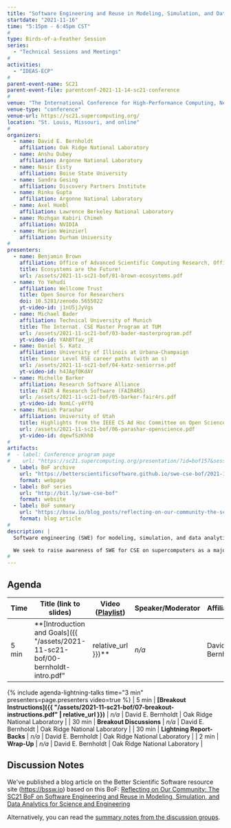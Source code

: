 ```yaml
---
title: "Software Engineering and Reuse in Modeling, Simulation, and Data Analytics for Science and Engineering"
startdate: "2021-11-16"
time: "5:15pm - 6:45pm CST"
#
type: Birds-of-a-Feather Session 
series: 
  - "Technical Sessions and Meetings"
#
activities:
  - "IDEAS-ECP"
#
parent-event-name: SC21
parent-event-file: parentconf-2021-11-14-sc21-conference
#
venue: "The International Conference for High-Performance Computing, Networking, Storage, and Analysis (SC21)"
venue-type: "conference"
venue-url: https://sc21.supercomputing.org/
location: "St. Louis, Missouri, and online"
#
organizers:
  - name: David E. Bernholdt
    affiliation: Oak Ridge National Laboratory
  - name: Anshu Dubey
    affiliation: Argonne National Laboratory
  - name: Nasir Eisty
    affiliation: Boise State University
  - name: Sandra Gesing
    affiliation: Discovery Partners Institute
  - name: Rinku Gupta
    affiliation: Argonne National Laboratory
  - name: Axel Huebl
    affiliation: Lawrence Berkeley National Laboratory
  - name: Mozhgan Kabiri Chimeh
    affiliation: NVIDIA
  - name: Marion Weinzierl
    affiliation: Durham University
#
presenters:
  - name: Benjamin Brown
    affiliation: Office of Advanced Scientific Computing Research, Office of Science, U.S. Dept. of Energy
    title: Ecosystems are the Future!
    url: /assets/2021-11-sc21-bof/01-brown-ecosystems.pdf
  - name: Yo Yehudi
    affiliation: Wellcome Trust
    title: Open Source for Researchers
    doi: 10.5281/zenodo.5655022
    yt-video-id: j1nU5jJyVgs
  - name: Michael Bader
    affiliation: Technical University of Munich
    title: The Internat. CSE Master Program at TUM
    url: /assets/2021-11-sc21-bof/03-bader-masterprogram.pdf
    yt-video-id: YAhBTfav_jE
  - name: Daniel S. Katz
    affiliation: University of Illinois at Urbana-Champaign
    title: Senior Level RSE career paths (with an s)
    url: /assets/2021-11-sc21-bof/04-katz-seniorrse.pdf
    yt-video-id: h4JAgf0KdAY
  - name: Michelle Barker
    affiliation: Research Software Alliance
    title: FAIR 4 Research Software (FAIR4RS)
    url: /assets/2021-11-sc21-bof/05-barker-fair4rs.pdf
    yt-video-id: NxmLC-y4YfQ
  - name: Manish Parashar
    affiliation: University of Utah
    title: Highlights from the IEEE CS Ad Hoc Committee on Open Science & Reproducibility
    url: /assets/2021-11-sc21-bof/06-parashar-openscience.pdf
    yt-video-id: dqewfSzKhh0
#
artifacts:
#  - label: Conference program page
#    url: "https://sc21.supercomputing.org/presentation/?id=bof157&sess=sess399"
  - label: BoF archive
    url: "https://betterscientificsoftware.github.io/swe-cse-bof/2021-11-sc21-bof"
    format: webpage
  - label: BoF series
    url: "http://bit.ly/swe-cse-bof"
    format: website
  - label: BoF summary
    url: "https://bssw.io/blog_posts/reflecting-on-our-community-the-sc21-bof-on-software-engineering-and-reuse-in-modeling-simulation-and-data-analytics-for-science-and-engineering"
    format: blog article
#
description: |
  Software engineering (SWE) for modeling, simulation, and data analytics for computational science and engineering (CSE) is challenging, with ever-more sophisticated, higher fidelity simulation of ever-larger, more complex problems involving larger data volumes, more domains, and more researchers. Targeting both commodity and custom high-end computers multiplies these challenges. We invest significantly in creating these codes, but rarely talk about that experience; we just focus on the results.

  We seek to raise awareness of SWE for CSE on supercomputers as a major challenge, and develop an international “community of practice” to continue these important discussions outside of workshops and other “traditional” venues.
#
---
```

## Agenda

| Time | Title (link to slides) | Video ([Playlist](https://youtube.com/playlist?list=PLuWzStas9iWFwb6g8bhHflnehowiBOmjS)) | Speaker/Moderator | Affiliation
| -----|------------------------|---------------|----------|-----------|
| 5 min | **[Introduction and Goals]({{ "/assets/2021-11-sc21-bof/00-bernholdt-intro.pdf" | relative_url }})** | *n/a* | David E. Bernholdt | Oak Ridge National Laboratory
{% include agenda-lightning-talks time="3 min" presenters=page.presenters video=true %}
| 5 min | **[Breakout Instructions]({{ "/assets/2021-11-sc21-bof/07-breakout-instructions.pdf" | relative_url }})** | *n/a* | David E. Bernholdt | Oak Ridge National Laboratory |
| 30 min | **Breakout Discussions** | *n/a* | David E. Bernholdt | Oak Ridge National Laboratory |
| 30 min | **Lightning Report-Backs** | *n/a* | David E. Bernholdt | Oak Ridge National Laboratory |
| 2 min | **Wrap-Up** | *n/a* | David E. Bernholdt | Oak Ridge National Laboratory |

## Discussion Notes

We've published a blog article on the Better Scientific Software resource site (<https://bssw.io>) based on this BoF: [Reflecting on Our Community: The SC21 BoF on Software Engineering and Reuse in Modeling, Simulation, and Data Analytics for Science and Engineering](https://bssw.io/blog_posts/reflecting-on-our-community-the-sc21-bof-on-software-engineering-and-reuse-in-modeling-simulation-and-data-analytics-for-science-and-engineering)

Alternatively, you can read the [summary notes from the discussion groups](bof-notes).
